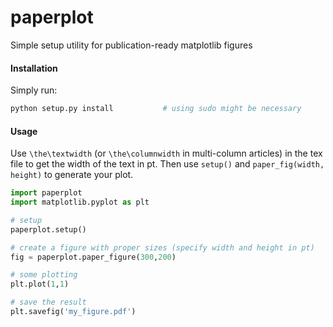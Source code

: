 paperplot
=========

Simple setup utility for publication-ready matplotlib figures

#### Installation

Simply run:
```bash
python setup.py install           # using sudo might be necessary
```

#### Usage

Use `\the\textwidth` (or `\the\columnwidth` in multi-column articles) in the tex file to get the width of the text in pt.
Then use `setup()` and `paper_fig(width, height)` to generate your plot.

```python
import paperplot
import matplotlib.pyplot as plt

# setup
paperplot.setup()

# create a figure with proper sizes (specify width and height in pt)
fig = paperplot.paper_figure(300,200)

# some plotting
plt.plot(1,1)

# save the result
plt.savefig('my_figure.pdf')
```
